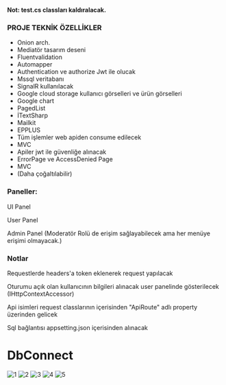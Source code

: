 <strong>Not: test.cs classları kaldıralacak.</strong>

<h3>PROJE TEKNİK ÖZELLİKLER</h3>
<ul>
  <li>Onion arch. </li>
  <li>Mediatör tasarım deseni</li>
  <li>Fluentvalidation</li>
  <li>Automapper</li>
  <li>Authentication ve authorize Jwt ile olucak</li>
  <li>Mssql veritabanı</li>
  <li>SignalR kullanılacak</li>
  <li>Google cloud storage kullanıcı görselleri ve ürün görselleri</li>
  <li>Google chart</li>
  <li>PagedList</li>
  <li>İTextSharp</li>
  <li>Mailkit</li>
  <li>EPPLUS</li>
  <li>Tüm işlemler web apiden consume edilecek</li>
  <li>MVC</li>
  <li>Apiler jwt ile güvenliğe alınacak</li>
  <li>ErrorPage ve AccessDenied Page</li>
  <li>MVC</li>
  <li>(Daha çoğaltılabilir)</li>
</ul>

<h3>Paneller:</h3>
<p>UI Panel</p>
<p>User Panel</p>
<p>Admin Panel (Moderatör Rolü de erişim sağlayabilecek ama her menüye erişimi olmayacak.)</p>

<h3>Notlar</h3>
<p>Requestlerde headers'a token eklenerek request yapılacak</p>
<p>Oturumu açık olan kullanıcının bilgileri alınacak user panelinde gösterilecek (IHttpContextAccessor)</p>
<p>Api isimleri request classlarının içerisinden "ApiRoute" adlı property üzerinden gelicek</p>
<p>Sql bağlantısı appsetting.json içerisinden alınacak</p>


# DbConnect
![1](https://github.com/user-attachments/assets/2f49442a-4521-40d3-a801-af6d0f7e19e5)
![2](https://github.com/user-attachments/assets/99235d7d-864c-4534-8151-b41ff0bd120a)
![3](https://github.com/user-attachments/assets/3ef7c5e3-5b6c-4984-ac7d-4a0c167ef38d)
![4](https://github.com/user-attachments/assets/721ace67-2fc7-4280-a0d8-31349c48f62c)
![5](https://github.com/user-attachments/assets/6c5cd0ea-bbcc-48fd-866b-8cd58c94f685)
